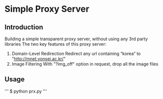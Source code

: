 # Simple Proxy Server

## Introduction
Building a simple transparent proxy server, without using any 3rd party libraries
The two key features of this proxy server:
1. Domain-Level Redirection
   Redirect any url containing “korea” to "http://mnet.yonsei.ac.kr/"
3. Image Filtering
   With "?img_off" option in request, drop all the image files

## Usage
'''
$ python prx.py <port>
'''
